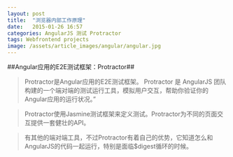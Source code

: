 ```yaml
---
layout: post
title:  "浏览器内部工作原理"
date:   2015-01-26 16:57
categories: AngularJS 测试 Protractor 
tags: Webfrontend projects
image: /assets/article_images/angular/angular.jpg
---
```

##Angular应用的E2E测试框架：Protractor##
>Protractor是Angular应用的E2E测试框架。
>Protractor 是 AngularJS 团队构建的一个端对端的测试运行工具，模拟用户交互，帮助你验证你的Angular应用的运行状况。”

>Protractor使用Jasmine测试框架来定义测试。Protractor为不同的页面交互提供一套健壮的API。

>有其他的端对端工具，不过Protractor有着自己的优势，它知道怎么和AngularJS的代码一起运行，特别是面临$digest循环的时候。  

